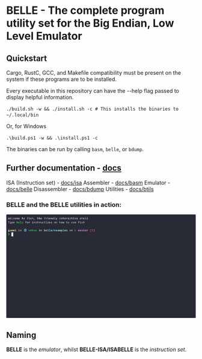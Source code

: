 # BELLE - The complete program utility set for the Big Endian, Low Level Emulator

## Quickstart

Cargo, RustC, GCC, and Makefile compatibility must be present on the system if these programs are to be installed.

Every executable in this repository can have the --help flag passed to display helpful information.


```
./build.sh -w && ./install.sh -c # This installs the binaries to ~/.local/bin
```

Or, for Windows

```pwsh
.\build.ps1 -w && .\install.ps1 -c
```

The binaries can be run by calling `basm`, `belle`, or `bdump`.

## Further documentation - [docs](https://github.com/BlueGummi/belle/tree/master/docs)

ISA (Instruction set) - [docs/isa](https://github.com/BlueGummi/belle/tree/master/docs/isa)
Assembler - [docs/basm](https://github.com/BlueGummi/belle/tree/master/docs/basm)
Emulator - [docs/belle](https://github.com/BlueGummi/belle/tree/master/docs/belle)
Disassembler - [docs/bdump](https://github.com/BlueGummi/belle/tree/master/docs/bdump)
Utilities - [docs/btils](https://github.com/BlueGummi/belle/tree/master/docs/btils)

### BELLE and the BELLE utilities in action:
![BELLE Usage GIF](https://github.com/BlueGummi/belle/blob/master/media/belle-usage.gif)


## Naming

**BELLE** is the *emulator*, whilst **BELLE-ISA/ISABELLE** is the *instruction set*.

